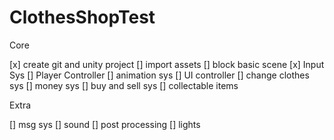 # ClothesShopTest

Core

[x] create git and unity project
[] import assets 
[] block basic scene
[x] Input Sys
[] Player Controller
[] animation sys
[] UI controller
[] change clothes sys
[] money sys
[] buy and sell sys
[] collectable items

Extra

[] msg sys
[] sound
[] post processing
[] lights

